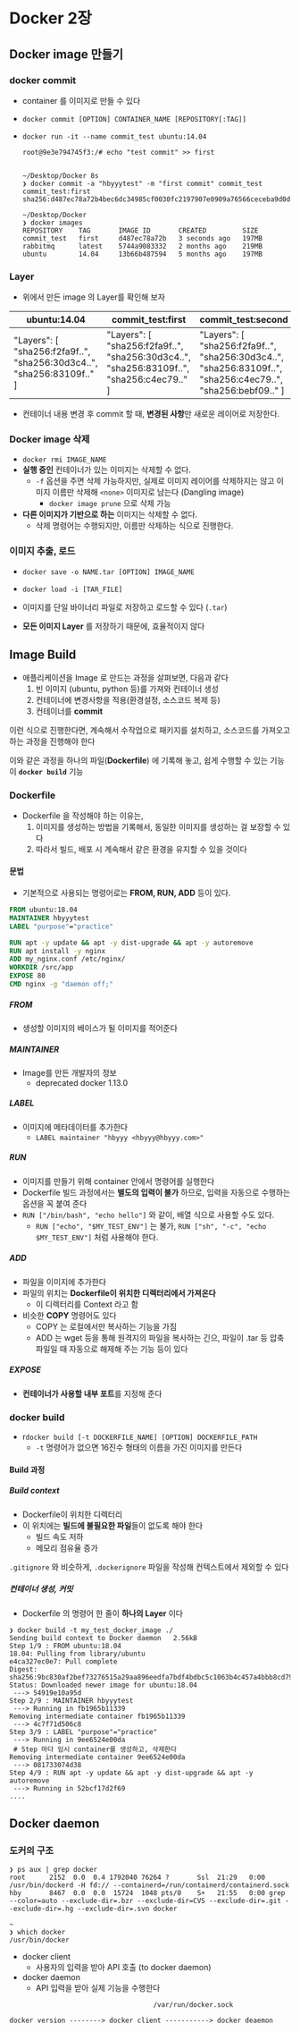 # Docker 2장

## Docker image 만들기

### docker commit

- container 를 이미지로 만들 수 있다

- `docker commit [OPTION] CONTAINER_NAME [REPOSITORY[:TAG]]`

- ```shell
  docker run -it --name commit_test ubuntu:14.04
  
  root@9e3e794745f3:/# echo "test commit" >> first
  
  
  ~/Desktop/Docker 8s
  ❯ docker commit -a "hbyyytest" -m "first commit" commit_test commit_test:first
  sha256:d487ec78a72b4bec6dc34985cf0030fc2197907e0909a76566ceceba9d0d6b5f
  
  ~/Desktop/Docker
  ❯ docker images                                                               
  REPOSITORY    TAG       IMAGE ID       CREATED         SIZE
  commit_test   first     d487ec78a72b   3 seconds ago   197MB
  rabbitmq      latest    5744a9083332   2 months ago    219MB
  ubuntu        14.04     13b66b487594   5 months ago    197MB
  
  ```

### Layer

- 위에서 만든 image 의 Layer를 확인해 보자

| ubuntu:14.04                                                 | commit_test:first                                            | commit_test:second                                           |
| ------------------------------------------------------------ | ------------------------------------------------------------ | ------------------------------------------------------------ |
| "Layers": [                <br />"sha256:f2fa9f..",      "sha256:30d3c4..",                "sha256:83109f.."            ] | "Layers": [<br />"sha256:f2fa9f..",      <br />"sha256:30d3c4..",         "sha256:83109f..",          "sha256:c4ec79.."            ] | "Layers": [               <br /> "sha256:f2fa9f..",               <br /> "sha256:30d3c4..",                <br />"sha256:83109f..",                "sha256:c4ec79..",                "sha256:bebf09.."            ] |

- 컨테이너 내용 변경 후 commit 할 때, **변경된 사항**만 새로운 레이어로 저장한다.

### Docker image 삭제

- `docker rmi IMAGE_NAME`
- **실행 중인** 컨테이너가 있는 이미지는 삭제할 수 없다.
  - `-f` 옵션을 주면 삭제 가능하지만, 실제로 이미지 레이어를 삭제하지는 않고 이미지 이름만 삭제해 `<none>` 이미지로 남는다 (Dangling image)
    - `docker image prune` 으로 삭제 가능
- **다른 이미지가 기반으로 하는** 이미지는 삭제할 수 없다.
  - 삭제 명령어는 수행되지만, 이름만 삭제하는 식으로 진행한다.

### 이미지 추출, 로드

- `docker save -o NAME.tar [OPTION] IMAGE_NAME `
- `docker load -i [TAR_FILE] `

- 이미지를 단일 바이너리 파일로 저장하고 로드할 수 있다 (`.tar`)
- **모든 이미지 Layer** 를 저장하기 때문에, 효율적이지 않다



## Image Build

- 애플리케이션을 Image 로 만드는 과정을 살펴보면, 다음과 같다
  1. 빈 이미지 (ubuntu, python 등)를 가져와 컨테이너 생성
  2. 컨테이너에 변경사항을 적용(환경설정, 소스코드 복제 등)
  3. 컨테이너를 **commit**

이런 식으로 진행한다면, 계속해서 수작업으로 패키지를 설치하고, 소스코드를 가져오고 하는 과정을 진행해야 한다

이와 같은 과정을 하나의 파일(**Dockerfile**) 에 기록해 놓고, 쉽게 수행할 수 있는 기능이 **`docker build`** 기능



### Dockerfile

- Dockerfile 을 작성해야 하는 이유는,
  1. 이미지를 생성하는 방법을 기록해서, 동일한 이미지를 생성하는 걸 보장할 수 있다
  2. 따라서 빌드, 배포 시 계속해서 같은 환경을 유지할 수 있을 것이다

#### 문법

- 기본적으로 사용되는 명령어로는 **FROM, RUN, ADD** 등이 있다.

```dockerfile
FROM ubuntu:18.04
MAINTAINER hbyyytest
LABEL "purpose"="practice"

RUN apt -y update && apt -y dist-upgrade && apt -y autoremove
RUN	apt install -y nginx
ADD my_nginx.conf /etc/nginx/
WORKDIR /src/app
EXPOSE 80
CMD nginx -g "daemon off;"
```



##### FROM

- 생성할 이미지의 베이스가 될 이미지를 적어준다

##### MAINTAINER

- Image를 만든 개발자의 정보
  - deprecated docker 1.13.0

##### LABEL

- 이미지에 메타데이터를 추가한다
  - `LABEL maintainer "hbyyy <hbyyy@hbyyy.com>"`

##### RUN

- 이미지를 만들기 위해 container 안에서 명령어를 실행한다
- Dockerfile 빌드 과정에서는 **별도의 입력이 불가** 하므로, 입력을 자동으로 수행하는 옵션을 꼭 붙여 준다
- `RUN ["/bin/bash", "echo hello"]` 와 같이, 배열 식으로 사용할 수도 있다.
  -  `RUN ["echo", "$MY_TEST_ENV"]` 는 불가, `RUN ["sh", "-c", "echo $MY_TEST_ENV"]` 처럼 사용해야 한다.

##### ADD

- 파일을 이미지에 추가한다
- 파일의 위치는 **Dockerfile이 위치한 디렉터리에서 가져온다**
  - 이 디렉터리를 Context 라고 함
- 비슷한 **COPY** 명령어도 있다
  - COPY 는 로컬에서만 복사하는 기능을 가짐
  - ADD 는 wget 등을 통해 원격지의 파일을 복사하는 긴으, 파일이 .tar 등 압축파일일 때 자동으로 해제해 주는 기능 등이 있다

##### EXPOSE

- **컨테이너가 사용할 내부 포트**를 지정해 준다



### docker build

- r`docker build [-t DOCKERFILE_NAME] [OPTION] DOCKERFILE_PATH`
  - `-t` 명령어가 없으면 16진수 형태의 이름을 가진 이미지를 만든다

#### Build 과정

##### Build context

- Dockerfile이 위치한 디렉터리
- 이 위치에는 **빌드에 불필요한 파일**들이 없도록 해야 한다
  - 빌드 속도 저하
  - 메모리 점유율 증가

`.gitignore` 와 비슷하게, `.dockerignore` 파일을 작성해 컨텍스트에서 제외할 수 있다

##### 컨테이너 생성, 커밋

- Dockerfile 의 명령어 한 줄이 **하나의 Layer** 이다

```shell
❯ docker build -t my_test_docker_image ./
Sending build context to Docker daemon   2.56kB
Step 1/9 : FROM ubuntu:18.04
18.04: Pulling from library/ubuntu
e4ca327ec0e7: Pull complete 
Digest: sha256:9bc830af2bef73276515a29aa896eedfa7bdf4bdbc5c1063b4c457a4bbb8cd79
Status: Downloaded newer image for ubuntu:18.04
 ---> 54919e10a95d
Step 2/9 : MAINTAINER hbyyytest
 ---> Running in fb1965b11339
Removing intermediate container fb1965b11339
 ---> 4c7f71d506c8
Step 3/9 : LABEL "purpose"="practice"
 ---> Running in 9ee6524e00da
 # Step 마다 임시 container를 생성하고, 삭제한다
Removing intermediate container 9ee6524e00da
 ---> 081733074d38
Step 4/9 : RUN apt -y update && apt -y dist-upgrade && apt -y autoremove
 ---> Running in 52bcf17d2f69
....
```



## Docker daemon



### 도커의 구조

```
❯ ps aux | grep docker
root      2152  0.0  0.4 1792040 76264 ?       Ssl  21:29   0:00 /usr/bin/dockerd -H fd:// --containerd=/run/containerd/containerd.sock
hby       8467  0.0  0.0  15724  1048 pts/0    S+   21:55   0:00 grep --color=auto --exclude-dir=.bzr --exclude-dir=CVS --exclude-dir=.git --exclude-dir=.hg --exclude-dir=.svn docker

~
❯ which docker         
/usr/bin/docker

```



- docker client
  - 사용자의 입력을 받아 API 호출 (to docker daemon)
- docker daemon
  - API 입력을 받아 실제 기능을 수행한다 

```
									/var/run/docker.sock

docker version --------> docker client -----------> docker deaemon
```

